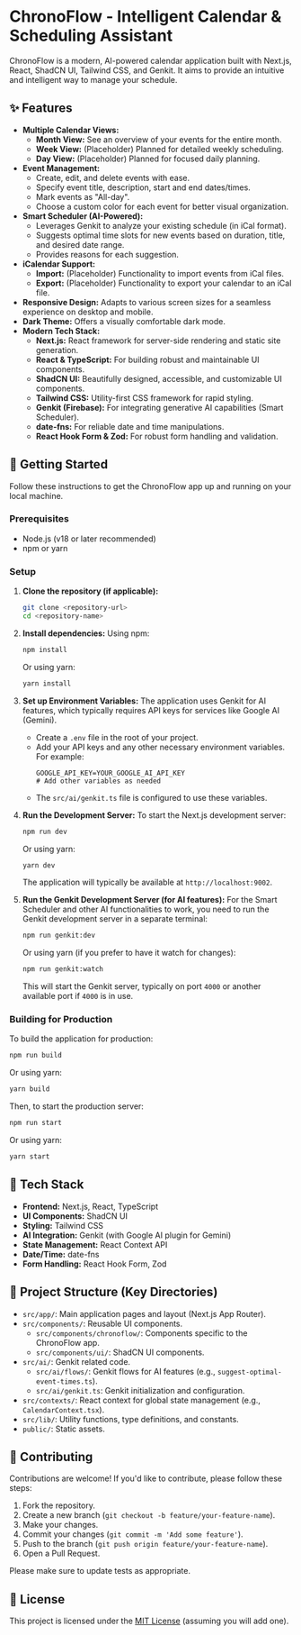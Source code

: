 
# ChronoFlow - Intelligent Calendar & Scheduling Assistant

ChronoFlow is a modern, AI-powered calendar application built with Next.js, React, ShadCN UI, Tailwind CSS, and Genkit. It aims to provide an intuitive and intelligent way to manage your schedule.

## ✨ Features

*   **Multiple Calendar Views:**
    *   **Month View:** See an overview of your events for the entire month.
    *   **Week View:** (Placeholder) Planned for detailed weekly scheduling.
    *   **Day View:** (Placeholder) Planned for focused daily planning.
*   **Event Management:**
    *   Create, edit, and delete events with ease.
    *   Specify event title, description, start and end dates/times.
    *   Mark events as "All-day".
    *   Choose a custom color for each event for better visual organization.
*   **Smart Scheduler (AI-Powered):**
    *   Leverages Genkit to analyze your existing schedule (in iCal format).
    *   Suggests optimal time slots for new events based on duration, title, and desired date range.
    *   Provides reasons for each suggestion.
*   **iCalendar Support:**
    *   **Import:** (Placeholder) Functionality to import events from iCal files.
    *   **Export:** (Placeholder) Functionality to export your calendar to an iCal file.
*   **Responsive Design:** Adapts to various screen sizes for a seamless experience on desktop and mobile.
*   **Dark Theme:** Offers a visually comfortable dark mode.
*   **Modern Tech Stack:**
    *   **Next.js:** React framework for server-side rendering and static site generation.
    *   **React & TypeScript:** For building robust and maintainable UI components.
    *   **ShadCN UI:** Beautifully designed, accessible, and customizable UI components.
    *   **Tailwind CSS:** Utility-first CSS framework for rapid styling.
    *   **Genkit (Firebase):** For integrating generative AI capabilities (Smart Scheduler).
    *   **date-fns:** For reliable date and time manipulations.
    *   **React Hook Form & Zod:** For robust form handling and validation.

## 🚀 Getting Started

Follow these instructions to get the ChronoFlow app up and running on your local machine.

### Prerequisites

*   Node.js (v18 or later recommended)
*   npm or yarn

### Setup

1.  **Clone the repository (if applicable):**
    ```bash
    git clone <repository-url>
    cd <repository-name>
    ```

2.  **Install dependencies:**
    Using npm:
    ```bash
    npm install
    ```
    Or using yarn:
    ```bash
    yarn install
    ```

3.  **Set up Environment Variables:**
    The application uses Genkit for AI features, which typically requires API keys for services like Google AI (Gemini).
    *   Create a `.env` file in the root of your project.
    *   Add your API keys and any other necessary environment variables. For example:
        ```env
        GOOGLE_API_KEY=YOUR_GOOGLE_AI_API_KEY
        # Add other variables as needed
        ```
    *   The `src/ai/genkit.ts` file is configured to use these variables.

4.  **Run the Development Server:**
    To start the Next.js development server:
    ```bash
    npm run dev
    ```
    Or using yarn:
    ```bash
    yarn dev
    ```
    The application will typically be available at `http://localhost:9002`.

5.  **Run the Genkit Development Server (for AI features):**
    For the Smart Scheduler and other AI functionalities to work, you need to run the Genkit development server in a separate terminal:
    ```bash
    npm run genkit:dev
    ```
    Or using yarn (if you prefer to have it watch for changes):
    ```bash
    npm run genkit:watch
    ```
    This will start the Genkit server, typically on port `4000` or another available port if `4000` is in use.

### Building for Production

To build the application for production:
```bash
npm run build
```
Or using yarn:
```bash
yarn build
```
Then, to start the production server:
```bash
npm run start
```
Or using yarn:
```bash
yarn start
```

## 🔧 Tech Stack

*   **Frontend:** Next.js, React, TypeScript
*   **UI Components:** ShadCN UI
*   **Styling:** Tailwind CSS
*   **AI Integration:** Genkit (with Google AI plugin for Gemini)
*   **State Management:** React Context API
*   **Date/Time:** date-fns
*   **Form Handling:** React Hook Form, Zod

## 📄 Project Structure (Key Directories)

*   `src/app/`: Main application pages and layout (Next.js App Router).
*   `src/components/`: Reusable UI components.
    *   `src/components/chronoflow/`: Components specific to the ChronoFlow app.
    *   `src/components/ui/`: ShadCN UI components.
*   `src/ai/`: Genkit related code.
    *   `src/ai/flows/`: Genkit flows for AI features (e.g., `suggest-optimal-event-times.ts`).
    *   `src/ai/genkit.ts`: Genkit initialization and configuration.
*   `src/contexts/`: React context for global state management (e.g., `CalendarContext.tsx`).
*   `src/lib/`: Utility functions, type definitions, and constants.
*   `public/`: Static assets.

## 🤝 Contributing

Contributions are welcome! If you'd like to contribute, please follow these steps:
1. Fork the repository.
2. Create a new branch (`git checkout -b feature/your-feature-name`).
3. Make your changes.
4. Commit your changes (`git commit -m 'Add some feature'`).
5. Push to the branch (`git push origin feature/your-feature-name`).
6. Open a Pull Request.

Please make sure to update tests as appropriate.

## 📜 License

This project is licensed under the [MIT License](LICENSE.md) (assuming you will add one).
```
